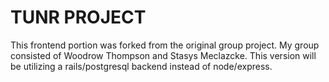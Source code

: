 # TUNR PROJECT

This frontend portion was forked from the original group project. My group consisted of Woodrow Thompson and Stasys Meclazcke. This version will be utilizing a rails/postgresql backend instead of node/express.